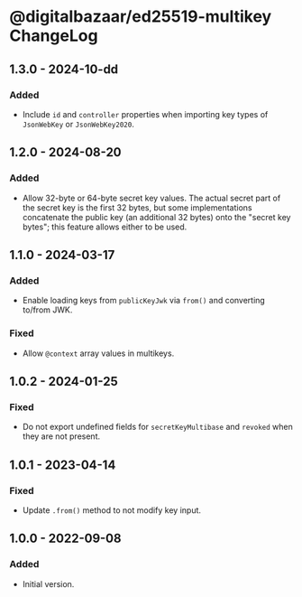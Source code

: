 # @digitalbazaar/ed25519-multikey ChangeLog

## 1.3.0 - 2024-10-dd

### Added
- Include `id` and `controller` properties when importing key types of
  `JsonWebKey` or `JsonWebKey2020`.

## 1.2.0 - 2024-08-20

### Added
- Allow 32-byte or 64-byte secret key values. The actual secret part of
  the secret key is the first 32 bytes, but some implementations concatenate
  the public key (an additional 32 bytes) onto the "secret key bytes"; this
  feature allows either to be used.

## 1.1.0 - 2024-03-17

### Added
- Enable loading keys from `publicKeyJwk` via `from()` and converting
  to/from JWK.

### Fixed
- Allow `@context` array values in multikeys.

## 1.0.2 - 2024-01-25

### Fixed
- Do not export undefined fields for `secretKeyMultibase` and `revoked`
  when they are not present.

## 1.0.1 - 2023-04-14

### Fixed
- Update `.from()` method to not modify key input.

## 1.0.0 - 2022-09-08

### Added
- Initial version.
